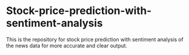 # Stock-price-prediction-with-sentiment-analysis
This is the repository for stock price prediction with sentiment analysis of the news data for more accurate and clear output.
